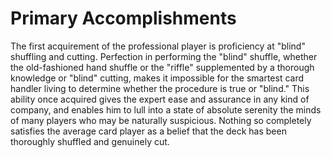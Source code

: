 # Primary Accomplishments

The first acquirement of the professional player is proficiency at "blind" shuffling and cutting. Perfection in performing the "blind" shuffle, whether the old-fashioned hand shuffle or the "riffle" supplemented by a thorough knowledge or "blind" cutting, makes it impossible for the smartest card handler living to determine whether the procedure is true or "blind." This ability once acquired gives the expert ease and assurance in any kind of company, and enables him to lull into a state of absolute serenity the minds of many players who may be naturally suspicious. Nothing so completely satisfies the average card player as a belief that the deck has been thoroughly shuffled and genuinely cut.

